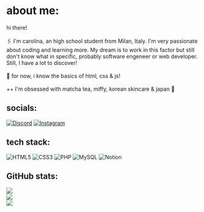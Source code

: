 # about me:
hi there!<br><br>🖇️ I'm carolina, an high school student from Milan, Italy. I'm very passionate about coding and learning more. My dream is to work in this factor but still don't know what in specific, probably software engeneer or web developer. Still, I have a lot to discover!<br><br>📂 for now, i know the basics of html, css & js!<br><br>++ I'm obsessed with matcha tea, miffy, korean skincare & japan 🤍


## socials:
[![Discord](https://img.shields.io/badge/Discord-%237289DA.svg?logo=discord&logoColor=white)](https://discord.gg/maybeyoshi_) [![Instagram](https://img.shields.io/badge/Instagram-%23E4405F.svg?logo=Instagram&logoColor=white)](https://instagram.com/maybeyoshiii) 

## tech stack:
![HTML5](https://img.shields.io/badge/html5-%23E34F26.svg?style=for-the-badge&logo=html5&logoColor=white) ![CSS3](https://img.shields.io/badge/css3-%231572B6.svg?style=for-the-badge&logo=css3&logoColor=white) ![PHP](https://img.shields.io/badge/php-%23777BB4.svg?style=for-the-badge&logo=php&logoColor=white) ![MySQL](https://img.shields.io/badge/mysql-4479A1.svg?style=for-the-badge&logo=mysql&logoColor=white) ![Notion](https://img.shields.io/badge/Notion-%23000000.svg?style=for-the-badge&logo=notion&logoColor=white) 
## GitHub stats:
![](https://github-readme-stats.vercel.app/api?username=maybeyoshiii&theme=dark&hide_border=false&include_all_commits=false&count_private=false)<br/>
![](https://github-readme-streak-stats.herokuapp.com/?user=maybeyoshiii&theme=dark&hide_border=false)<br/>
![](https://github-readme-stats.vercel.app/api/top-langs/?username=maybeyoshiii&theme=dark&hide_border=false&include_all_commits=false&count_private=false&layout=compact)

<!-- Proudly created with GPRM ( https://gprm.itsvg.in ) -->
